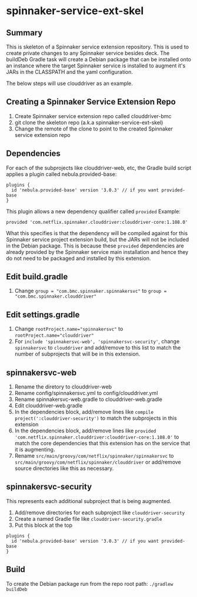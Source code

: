 # spinnaker-service-ext-skel

## Summary

This is skeleton of a Spinnaker service extension repository. This is used to create private changes to any Spinnaker service besides deck. The buildDeb Gradle task will create a Debian package that can be installed onto an instance where the target Spinnaker service is installed to augment it's JARs in the CLASSPATH and the yaml configuration.

The below steps will use clouddriver as an example.

## Creating a Spinnaker Service Extension Repo

1. Create Spinnaker service extension repo called clouddriver-bmc
2. git clone the skeleton repo (a.k.a spinnaker-service-ext-skel)
3. Change the remote of the clone to point to the created Spinnaker service extension repo

## Dependencies
For each of the subprojects like clouddriver-web, etc, the Gradle build script applies a plugin called nebula.provided-base:
```
plugins {
  id 'nebula.provided-base' version '3.0.3' // if you want provided-base
}
```

This plugin allows a new dependency qualifier called `provided`
Example:

`provided 'com.netflix.spinnaker.clouddriver:clouddriver-core:1.108.0'`

What this specifies is that the dependency will be compiled against for this Spinnaker service project extension build, but the JARs will not be included in the Debian package. This is because these `provided` dependencies are already provided by the Spinnaker service main installation and hence they do not need to be packaged and installed by this extension.

## Edit build.gradle

1. Change ```group = "com.bmc.spinnaker.spinnakersvc"``` to ```group = "com.bmc.spinnaker.clouddriver"```

## Edit settings.gradle

1. Change ```rootProject.name="spinnakersvc"``` to ```rootProject.name="clouddriver"```
2. For ```include 'spinnakersvc-web', 'spinnakersvc-security'```, change ```spinnakersvc``` to ```clouddriver``` and add/remove to this list to match the number of subprojects that will be in this extension.

## spinnakersvc-web

1. Rename the diretory to clouddriver-web
2. Rename config/spinnakersvc.yml to config/clouddriver.yml
3. Rename spinnakersvc-web.gradle to clouddriver-web.gradle
4. Edit clouddriver-web.gradle
  1. In the dependencies block, add/remove lines like ```compile project(':clouddriver-security')``` to match the subprojects in this extension
  2. In the dependencies block, add/remove lines like ```provided 'com.netflix.spinnaker.clouddriver:clouddriver-core:1.108.0'``` to match the core dependencies that this extension has on the service that it is augmenting.
5. Rename ```src/main/groovy/com/netflix/spinnaker/spinnakersvc``` to ```src/main/groovy/com/netflix/spinnaker/clouddriver``` or add/remove source directories like this as necessary.

## spinnakersvc-security

This represents each additional subproject that is being augmented.

1. Add/remove directories for each subproject like ```clouddriver-security```
2. Create a named Gradle file like ```clouddriver-security.gradle```
  1. Put this block at the top
  ```
  plugins {
    id 'nebula.provided-base' version '3.0.3' // if you want provided-base
  }
  ```
  
## Build

To create the Debian package run from the repo root path:
`./gradlew buildDeb`
